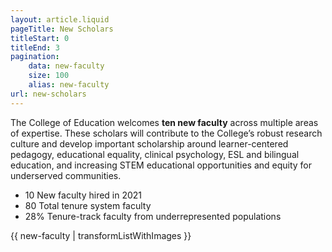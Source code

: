 ```yaml
---
layout: article.liquid
pageTitle: New Scholars
titleStart: 0
titleEnd: 3
pagination:
    data: new-faculty
    size: 100
    alias: new-faculty
url: new-scholars
---
```


The College of Education welcomes **ten new faculty** across multiple areas of expertise. These scholars will contribute to the College’s robust research culture and develop important scholarship around learner-centered pedagogy, educational equality, clinical psychology, ESL and bilingual education, and increasing STEM educational opportunities and equity for underserved communities.

<ul class="stats no-bullets">
<li><span>10</span> New faculty hired in 2021</li>
<li><span>80</span> Total tenure system faculty</li>
<li><span>28%</span> Tenure-track faculty from underrepresented populations</li>
</ul>

{{ new-faculty | transformListWithImages }}